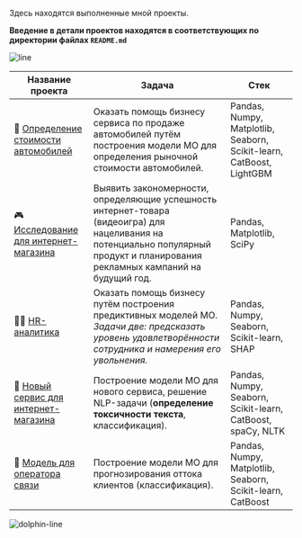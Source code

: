 Здесь находятся выполненные мной проекты.

**Введение в детали проектов находятся в соответствующих по директории файлах `README.md`**

![line](https://lh7-rt.googleusercontent.com/docsz/AD_4nXerqEDTkrQiGgpBKPevsoPBR2XqCYdxKV4bXKmeoqO9kqmBu7d-QY-c1TZWwu0_E2JH4altF-lHHI7mhJIArvxwixSneEN9xFK5wP2i6rtjxElghLdGtcjXQ7gUWeavgXZFsdAz9g?key=7CeFLU0AVrV4DBropymelw)

| Название проекта | Задача | Стек |
| ----------- | ----------- | ----------- |
| 🚗 [Определение стоимости автомобилей](https://github.com/carambaz/completed_projects/blob/main/cost_of_cars_determination/cost-of-cars-determination.ipynb) | Оказать помощь бизнесу сервиса по продаже автомобилей путём построения модели МО для определения рыночной стоимости автомобилей. | Pandas, Numpy, Matplotlib, Seaborn, Scikit-learn, CatBoost, LightGBM |
| 🎮 [Исследование для интернет-магазина](https://github.com/carambaz/completed_projects/blob/main/gamestore_research/gamestore-research.ipynb) | Выявить закономерности, определяющие успешность интернет-товара (видеоигра) для нацеливания на потенциально популярный продукт и планирования рекламных кампаний на будущий год. | Pandas, Matplotlib, SciPy |
| 👨‍🔬 [HR-аналитика](https://github.com/carambaz/completed_projects/blob/main/hr_analytics/hr-analytics.ipynb) | Оказать помощь бизнесу путём построения предиктивных моделей МО. _Задачи две: предсказать уровень удовлетворённости сотрудника и намерения его увольнения._ | Pandas, Numpy, Seaborn, Scikit-learn, SHAP |
| 👺 [Новый сервис для интернет-магазина](https://github.com/carambaz/completed_projects/blob/main/toxic_comments_prediction/toxic_comments_prediction.ipynb) | Построение модели МО для нового сервиса, решение NLP-задачи (**определение токсичности текста**, классификация). | Pandas, Numpy, Seaborn, Scikit-learn, CatBoost, spaCy, NLTK |
| 📳 [Модель для оператора связи](https://github.com/carambaz/completed_projects/blob/main/telecom_provider/Telecom-provider.ipynb) | Построение модели МО для прогнозирования оттока клиентов (классификация). | Pandas, Numpy, Matplotlib, Seaborn, Scikit-learn, CatBoost |

![dolphin-line](https://content.foto.my.mail.ru/mail/margoritka61/_blogs/i-67637.gif)
